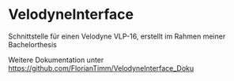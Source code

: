 # VelodyneInterface

Schnittstelle für einen Velodyne VLP-16, erstellt im Rahmen meiner Bachelorthesis

Weitere Dokumentation unter
https://github.com/FlorianTimm/VelodyneInterface_Doku
